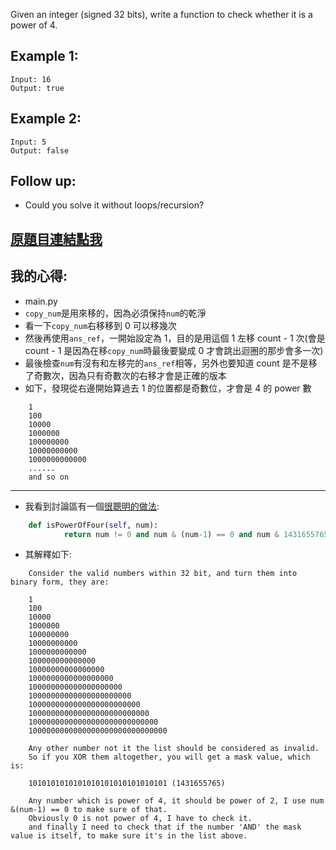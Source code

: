 Given an integer (signed 32 bits), write a function to check whether it is a power of 4.

## Example 1:

	Input: 16
	Output: true

## Example 2:

	Input: 5
	Output: false

## Follow up: 
* Could you solve it without loops/recursion?

## [原題目連結點我](https://leetcode.com/problems/power-of-four/)

## 我的心得:
* main.py
* `copy_num`是用來移的，因為必須保持`num`的乾淨
* 看一下`copy_num`右移移到 0 可以移幾次
* 然後再使用`ans_ref`，一開始設定為 1，目的是用這個 1 左移 count - 1 次(會是 count - 1 是因為在移`copy_num`時最後要變成 0 才會跳出迴圈的那步會多一次) 
* 最後檢查`num`有沒有和左移完的`ans_ref`相等，另外也要知道 count 是不是移了奇數次，因為只有奇數次的右移才會是正確的版本
* 如下，發現從右邊開始算過去 1 的位置都是奇數位，才會是 4 的 power 數
```
	1
	100
	10000
	1000000
	100000000
	10000000000
	1000000000000
	......
	and so on
```
-----

* 我看到討論區有一個[很聰明的做法](https://leetcode.com/problems/power-of-four/discuss/80461/Python-one-line-solution-with-explanations):
```python
	def isPowerOfFour(self, num):
			return num != 0 and num & (num-1) == 0 and num & 1431655765 == num
```

* 其解釋如下:
```
	Consider the valid numbers within 32 bit, and turn them into binary form, they are:

	1
	100
	10000
	1000000
	100000000
	10000000000
	1000000000000
	100000000000000
	10000000000000000
	1000000000000000000
	100000000000000000000
	10000000000000000000000
	1000000000000000000000000
	100000000000000000000000000
	10000000000000000000000000000
	1000000000000000000000000000000	

	Any other number not it the list should be considered as invalid.
	So if you XOR them altogether, you will get a mask value, which is:

	1010101010101010101010101010101 (1431655765)
	
	Any number which is power of 4, it should be power of 2, I use num &(num-1) == 0 to make sure of that.
	Obviously 0 is not power of 4, I have to check it.
	and finally I need to check that if the number 'AND' the mask value is itself, to make sure it's in the list above.
```
